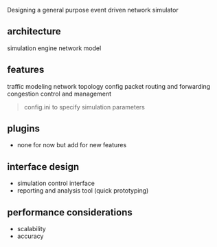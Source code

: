 Designing a general purpose event driven network simulator


## architecture

simulation engine
network model

## features

traffic modeling
network topology config
packet routing and forwarding
congestion control and management

> config.ini to specify simulation parameters

## plugins

- none for now but add for new features

## interface design

- simulation control interface
- reporting and analysis tool (quick prototyping)

## performance considerations

- scalability
- accuracy
